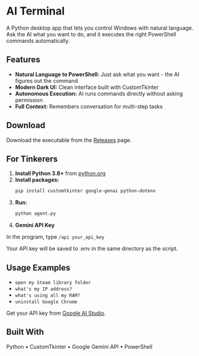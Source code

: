 # AI Terminal
A Python desktop app that lets you control Windows with natural language. Ask the AI what you want to do, and it executes the right PowerShell commands automatically.

## Features
* **Natural Language to PowerShell:** Just ask what you want - the AI figures out the command
* **Modern Dark UI:** Clean interface built with CustomTkinter
* **Autonomous Execution:** AI runs commands directly without asking permission
* **Full Context:** Remembers conversation for multi-step tasks

## Download

Download the executable from the [Releases](../../releases) page.

## For Tinkerers
1. **Install Python 3.8+** from [python.org](https://www.python.org/downloads/)
2. **Install packages:**
   ```bash
   pip install customtkinter google-genai python-dotenv
   ```
3. **Run:**
   ```bash
   python agent.py
   ```
4. **Gemini API Key**

In the program, type ```/api your_api_key```

Your API key will be saved to .env in the same directory as the script.

## Usage Examples
* `open my Steam library folder`
* `what's my IP address?`
* `what's using all my RAM?`
* `uninstall Google Chrome`

Get your API key from [Google AI Studio](https://aistudio.google.com/app/apikey).

## Built With
Python • CustomTkinter • Google Gemini API • PowerShell
